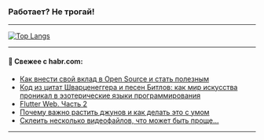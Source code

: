 ### Работает? Не трогай!

---
<!--
#### 🛠️ Technical stack:

![Java](https://img.shields.io/badge/Java-informational?logo=Oracle&style=flat&logoColor=white&color=FF4500)
![Kotlin](https://img.shields.io/badge/Kotlin-informational?logo=Kotlin&style=flat&logoColor=white&color=774D97)
![TS](https://img.shields.io/badge/TypeScript-informational?logo=typeScript&style=flat&logoColor=black&color=017acc)
![Python](https://img.shields.io/badge/Python-informational?logo=Python&style=flat&logoColor=black&color=ffdd54) <br>
![Spring](https://img.shields.io/badge/Spring-informational?logo=Spring&style=flat&logoColor=white&color=6DB33F) 
![SpringBoot](https://img.shields.io/badge/SpringBoot-informational?logo=SpringBoot&style=flat&logoColor=white&color=6DB33F)
![Nest](https://img.shields.io/badge/NestJS-informational?logo=NestJS&style=flat&logoColor=white&color=E0234E) 
![NodeJS](https://img.shields.io/badge/NodeJS-informational?logo=node.js&style=flat&logoColor=white&color=70A760)<br>
![PostgreSQL](https://img.shields.io/badge/PostgreSQL-informational?logo=PostgreSQL&style=flat&logoColor=white&color=DAA520)
![MongoDB](https://img.shields.io/badge/MongoDB-informational?logo=MongoDB&style=flat&logoColor=white&color=870000)
![Apache](https://img.shields.io/badge/Apache-informational?logo=apache&style=flat&logoColor=white&color=f74e28)

___ 
-->

<!--- #### 🛠️ : --->

[![Top Langs](https://github-readme-stats-82jvfl3w3-advtsettinggmailcoms-projects.vercel.app/api/top-langs/?username=zloylis&langs_count=10&hide_title=true&title_color=e6edf3&size_weight=0.5&count_weight=0.5&layout=compact&hide_progress=true&hide_border=true&theme=dracula)](https://github.com/zloylis)

<!---


####  :octocat:&nbsp;&nbsp; Статистика:

![GitHub stats](https://github-readme-stats-u2qms2cxw-advtsettinggmailcoms-projects.vercel.app/api?username=zloylis&show_icons=true&hide_border=true&theme=dracula&title_color=e6edf3&include_all_commits=true&count_private=true&hide_rank=false&hide_title=true&rank_icon=github)
-->
---

#### 💬 Свежее с habr.com:

<!-- BLOG-POST-LIST:START -->
- [Как внести свой вклад в Open Source и стать полезным](https://habr.com/ru/articles/856490/?utm_source=habrahabr&utm_medium=rss&utm_campaign=856490)
- [Код из цитат Шварценеггера и песен Битлов: как мир искусства проникал в эзотерические языки программирования](https://habr.com/ru/companies/gazprombank/articles/857002/?utm_source=habrahabr&utm_medium=rss&utm_campaign=857002)
- [Flutter Web. Часть 2](https://habr.com/ru/companies/surfstudio/articles/856986/?utm_source=habrahabr&utm_medium=rss&utm_campaign=856986)
- [Почему важно растить джунов и как делать это с умом](https://habr.com/ru/companies/yandex_praktikum/articles/856768/?utm_source=habrahabr&utm_medium=rss&utm_campaign=856768)
- [Склеить несколько видеофайлов, что может быть проще…](https://habr.com/ru/articles/856648/?utm_source=habrahabr&utm_medium=rss&utm_campaign=856648)
<!-- BLOG-POST-LIST:END -->

---
